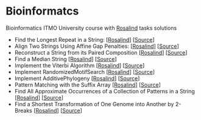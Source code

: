 # Bioinformatcs

Bioinformatics ITMO University course with [Rosalind](https://rosalind.info/) tasks solutions

- Find the Longest Repeat in a String:
  [[Rosalind](https://rosalind.info/problems/ba9d/)]
  [[Source](src/longest_repeat.rs)]
- Align Two Strings Using Affine Gap Penalties:
  [[Rosalind](https://rosalind.info/problems/ba5j/)]
  [[Source](src/affine_gap_align.rs)]
- Reconstruct a String from its Paired Composition
  [[Rosalind](https://rosalind.info/problems/ba3j/)]
  [[Source](src/paired_composition_reconstruction.rs)]
- Find a Median String
  [[Rosalind](https://rosalind.info/problems/ba2b/)]
  [[Source](src/median_string.rs)]
- Implement the Viterbi Algorithm
  [[Rosalind](https://rosalind.info/problems/ba10c/)]
  [[Source](src/viterbi.rs)]
- Implement RandomizedMotifSearch
  [[Rosalind](https://rosalind.info/problems/ba2f/)]
  [[Source](src/randomized_motif_search.rs)]
- Implement AdditivePhylogeny
  [[Rosalind](https://rosalind.info/problems/ba7c/)]
  [[Source](src/additive_phylogeny.rs)]
- Pattern Matching with the Suffix Array
  [[Rosalind](https://rosalind.info/problems/ba9h/)]
  [[Source](src/pattern_matching.rs)]
- Find All Approximate Occurrences of a Collection of Patterns in a String
  [[Rosalind](https://rosalind.info/problems/ba9o/)]
  [[Source](src/approximate_occurancies.rs)]
- Find a Shortest Transformation of One Genome into Another by 2-Breaks
  [[Rosalind](https://rosalind.info/problems/ba6d/)]
  [[Source](src/two_breaks_transform.rs)]
